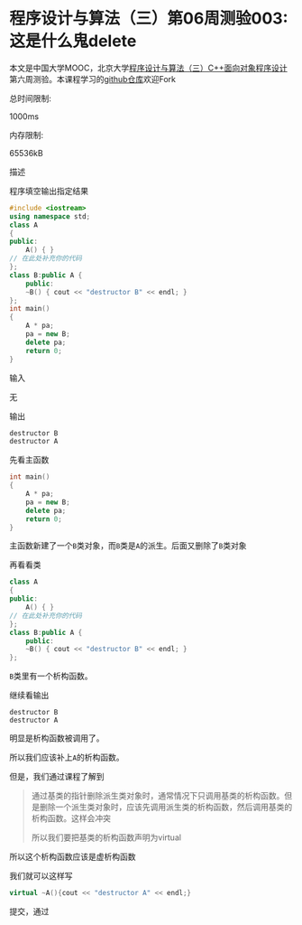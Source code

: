 # 程序设计与算法（三）第06周测验003:这是什么鬼delete

本文是中国大学MOOC，北京大学[程序设计与算法（三）C++面向对象程序设计](https://www.icourse163.org/learn/PKU-1002029030#/learn/announce)第六周测验。本课程学习的[github仓库](https://github.com/mrcangye/PKU_Cplus_2020Spring)欢迎Fork

总时间限制: 

1000ms

内存限制: 

65536kB

描述

程序填空输出指定结果

```cpp
#include <iostream> 
using namespace std;
class A 
{ 
public:
	A() { }
// 在此处补充你的代码
}; 
class B:public A { 
	public: 
	~B() { cout << "destructor B" << endl; } 
}; 
int main() 
{ 
	A * pa; 
	pa = new B; 
	delete pa; 
	return 0;
}
```

输入

无

输出

```cpp
destructor B
destructor A
```

先看主函数

```cpp
int main() 
{ 
	A * pa; 
	pa = new B; 
	delete pa; 
	return 0;
}
```

主函数新建了一个`B`类对象，而`B`类是`A`的派生。后面又删除了`B`类对象

再看看类

```cpp
class A 
{ 
public:
	A() { }
// 在此处补充你的代码
}; 
class B:public A { 
	public: 
	~B() { cout << "destructor B" << endl; } 
}; 
```

`B`类里有一个析构函数。

继续看输出

```
destructor B
destructor A
```

明显是析构函数被调用了。

所以我们应该补上`A`的析构函数。

但是，我们通过课程了解到

> 通过基类的指针删除派生类对象时，通常情况下只调用基类的析构函数。但是删除一个派生类对象时，应该先调用派生类的析构函数，然后调用基类的析构函数。这样会冲突
>
> 所以我们要把基类的析构函数声明为virtual

所以这个析构函数应该是虚析构函数

我们就可以这样写

```cpp
virtual ~A(){cout << "destructor A" << endl;} 
```

提交，通过
